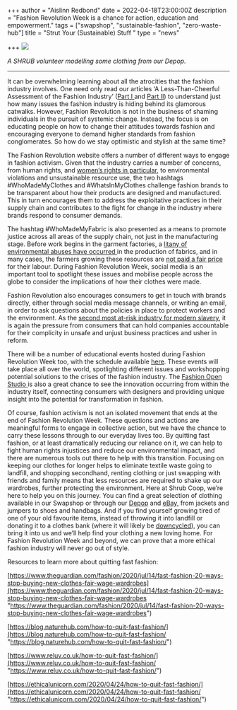 +++
author = "Aislinn Redbond"
date = 2022-04-18T23:00:00Z
description = "Fashion Revolution Week is a chance for action, education and empowerment."
tags = ["swapshop", "sustainable-fashion", "zero-waste-hub"]
title = "Strut Your (Sustainable) Stuff "
type = "news"

+++
![](https://res.cloudinary.com/shrub-co-op/image/upload/v1650376186/shrubcoop.org/media/IMG_7505_p4fmnx.jpg)

_A SHRUB volunteer modelling some clothing from our Depop._

***

It can be overwhelming learning about all the atrocities that the fashion industry involves. One need only read our articles ‘A Less-Than-Cheerful Assessment of the Fashion Industry’ ([Part I ](https://www.shrubcoop.org/a-less-than-cheerful-assessment-of-the-fashion-industry-part-i/)and [Part II](https://www.shrubcoop.org/a-less-than-cheerful-assessment-of-the-fashion-industry-part-ii-2/)) to understand just how many issues the fashion industry is hiding behind its glamorous catwalks. However, Fashion Revolution is not in the business of shaming individuals in the pursuit of systemic change. Instead, the focus is on educating people on how to change their attitudes towards fashion and encouraging everyone to demand higher standards from fashion conglomerates. So how do we stay optimistic and stylish at the same time?

The Fashion Revolution website offers a number of different ways to engage in fashion activism. Given that the industry carries a number of concerns, from human rights, and [women’s rights in particular](https://thegreenhubonline.com/2018/10/21/why-the-fast-fashion-industry-is-a-feminist-issue/), to environmental violations and unsustainable resource use, the two hashtags #WhoMadeMyClothes and #WhatsInMyClothes challenge fashion brands to be transparent about how their products are designed and manufactured. This in turn encourages them to address the exploitative practices in their supply chain and contributes to the fight for change in the industry where brands respond to consumer demands.

The hashtag #WhoMadeMyFabric is also presented as a means to promote justice across all areas of the supply chain, not just in the manufacturing stage. Before work begins in the garment factories, a [litany of environmental abuses have occurred ](https://www.the-sustainable-fashion-collective.com/2017/02/27/environmental-ethical-issues-production-natural-fabrics-fibres/)in the production of fabrics, and in many cases, the farmers growing these resources are [not paid a fair price](https://www.fairtrade.org.uk/Farmers-and-Workers/Cotton/About-Cotton/) for their labour. During Fashion Revolution Week, social media is an important tool to spotlight these issues and mobilise people across the globe to consider the implications of how their clothes were made.

Fashion Revolution also encourages consumers to get in touch with brands directly, either through social media message channels, or writing an email, in order to ask questions about the policies in place to protect workers and the environment. As the [second most at-risk industry for modern slavery](https://bylinetimes.com/2020/07/14/modern-slavery-is-never-out-of-fashion-child-labour-in-the-clothing-industry/), it is again the pressure from consumers that can hold companies accountable for their complicity in unsafe and unjust business practices and usher in reform.

There will be a number of educational events hosted during Fashion Revolution Week too, with the schedule available [here](https://www.fashionrevolution.org/events/). These events will take place all over the world, spotlighting different issues and workshopping potential solutions to the crises of the fashion industry. The [Fashion Open Studio ](https://www.fashionopenstudio.com)is also a great chance to see the innovation occurring from within the industry itself, connecting consumers with designers and providing unique insight into the potential for transformation in fashion.

Of course, fashion activism is not an isolated movement that ends at the end of Fashion Revolution Week. These questions and actions are meaningful forms to engage in collective action, but we have the chance to carry these lessons through to our everyday lives too. By quitting fast fashion, or at least dramatically reducing our reliance on it, we can help to fight human rights injustices and reduce our environmental impact, and there are numerous tools out there to help with this transition. Focusing on keeping our clothes for longer helps to eliminate textile waste going to landfill, and shopping secondhand, renting clothing or just swapping with friends and family means that less resources are required to shake up our wardrobes, further protecting the environment. Here at Shrub Coop, we’re here to help you on this journey. You can find a great selection of clothing available in our Swapshop or through our [Depop](https://www.depop.com/shrubcoop/) and [eBay,](http://www.ebay.co.uk/usr/shrub_coop) from jackets and jumpers to shoes and handbags. And if you find yourself growing tired of one of your old favourite items, instead of throwing it into landfill or donating it to a clothes bank (where it will likely be [downcycled](https://www.merriam-webster.com/dictionary/downcycle)), you can bring it into us and we’ll help find your clothing a new loving home. For Fashion Revolution Week and beyond, we can prove that a more ethical fashion industry will never go out of style.

Resources to learn more about quitting fast fashion:

[https://www.theguardian.com/fashion/2020/jul/14/fast-fashion-20-ways-stop-buying-new-clothes-fair-wage-wardrobes](https://www.theguardian.com/fashion/2020/jul/14/fast-fashion-20-ways-stop-buying-new-clothes-fair-wage-wardrobes "https://www.theguardian.com/fashion/2020/jul/14/fast-fashion-20-ways-stop-buying-new-clothes-fair-wage-wardrobes")

[https://blog.naturehub.com/how-to-quit-fast-fashion/](https://blog.naturehub.com/how-to-quit-fast-fashion/ "https://blog.naturehub.com/how-to-quit-fast-fashion/")

[https://www.reluv.co.uk/how-to-quit-fast-fashion/](https://www.reluv.co.uk/how-to-quit-fast-fashion/ "https://www.reluv.co.uk/how-to-quit-fast-fashion/")

[https://ethicalunicorn.com/2020/04/24/how-to-quit-fast-fashion/](https://ethicalunicorn.com/2020/04/24/how-to-quit-fast-fashion/ "https://ethicalunicorn.com/2020/04/24/how-to-quit-fast-fashion/")